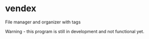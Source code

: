 # vendex

File manager and organizer with tags

Warning - this program is still in development and not functional yet.
